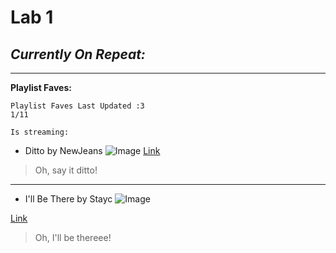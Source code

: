 # **Lab 1**

## *Currently On Repeat:*
---
**Playlist Faves:**
```
Playlist Faves Last Updated :3
1/11
```
`Is streaming:`
* Ditto by NewJeans
![Image](https://cdn.vox-cdn.com/thumbor/qXDHOq7dMHWm52TqLWcpj2F4n5s=/0x0:1280x720/1200x800/filters:focal(466x34:670x238)/cdn.vox-cdn.com/uploads/chorus_image/image/70892948/Ditto_Number_1.0.png)
[Link](https://www.youtube.com/watch?v=-g9I2neQR7w)
> Oh, say it ditto!
---
* I'll Be There by Stayc
![Image](https://i.pinimg.com/564x/53/65/42/53654265d8cd90af50bca9350361e18d.jpg)

[Link](https://www.youtube.com/watch?v=FZuFxUrcw7Y)
> Oh, I'll be thereee!


